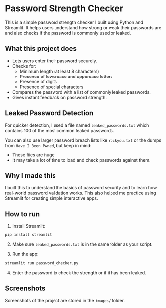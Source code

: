 # Password Strength Checker

This is a simple password strength checker I built using Python and Streamlit. It helps users understand how strong or weak their passwords are and also checks if the password is commonly used or leaked.

## What this project does

- Lets users enter their password securely.
- Checks for:
  - Minimum length (at least 8 characters)
  - Presence of lowercase and uppercase letters
  - Presence of digits
  - Presence of special characters
- Compares the password with a list of commonly leaked passwords.
- Gives instant feedback on password strength.

## Leaked Password Detection

For quicker detection, I used a file named `leaked_passwords.txt` which contains 100 of the most common leaked passwords.

You can also use larger password breach lists like `rockyou.txt` or the dumps from `Have I Been Pwned`, but keep in mind:
- These files are huge.
- It may take a lot of time to load and check passwords against them.

## Why I made this

I built this to understand the basics of password security and to learn how real-world password validation works. This also helped me practice using Streamlit for creating simple interactive apps.

## How to run

1. Install Streamlit:
```bash
pip install streamlit
```

2. Make sure `leaked_passwords.txt` is in the same folder as your script.

3. Run the app:
```bash
streamlit run password_checker.py
```
4. Enter the password to check the strength or if it has been leaked.

## Screenshots

Screenshots of the project are stored in the `images/` folder.
